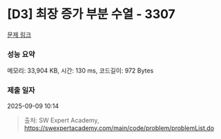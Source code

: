# [D3] 최장 증가 부분 수열 - 3307 

[문제 링크](https://swexpertacademy.com/main/code/problem/problemDetail.do?contestProbId=AWBOKg-a6l0DFAWr) 

### 성능 요약

메모리: 33,904 KB, 시간: 130 ms, 코드길이: 972 Bytes

### 제출 일자

2025-09-09 10:14



> 출처: SW Expert Academy, https://swexpertacademy.com/main/code/problem/problemList.do